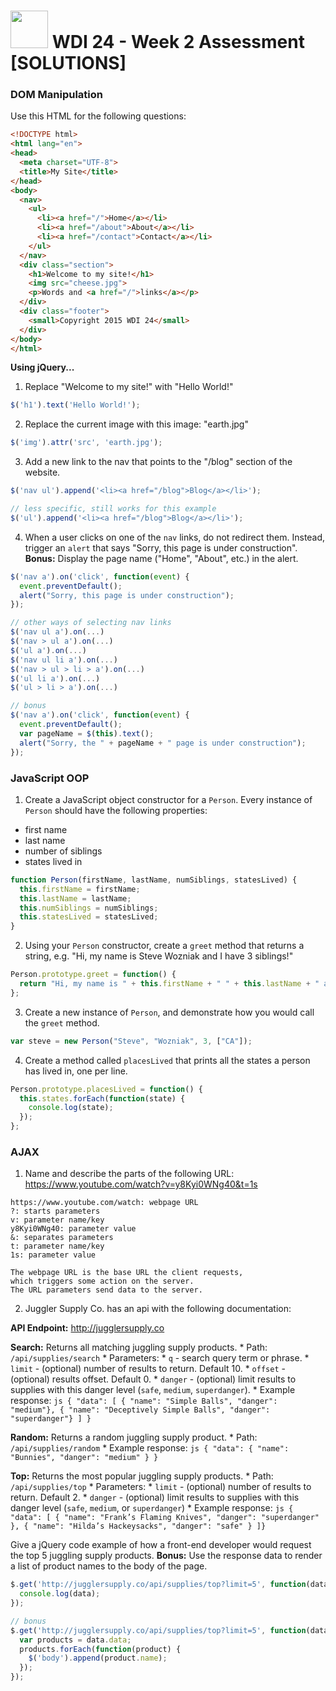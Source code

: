 # <img src="https://cloud.githubusercontent.com/assets/7833470/10899314/63829980-8188-11e5-8cdd-4ded5bcb6e36.png" height="60"> WDI 24 - Week 2 Assessment [SOLUTIONS]

### DOM Manipulation

Use this HTML for the following questions:

```html
<!DOCTYPE html>
<html lang="en">
<head>
  <meta charset="UTF-8">
  <title>My Site</title>
</head>
<body>
  <nav>
    <ul>
      <li><a href="/">Home</a></li>
      <li><a href="/about">About</a></li>
      <li><a href="/contact">Contact</a></li>
    </ul>
  </nav>
  <div class="section">
    <h1>Welcome to my site!</h1>
    <img src="cheese.jpg">
    <p>Words and <a href="/">links</a></p>
  </div>
  <div class="footer">
    <small>Copyright 2015 WDI 24</small>
  </div>
</body>
</html>
```

**Using jQuery...**

1. Replace "Welcome to my site!" with "Hello World!"

  ```js
  $('h1').text('Hello World!');
  ```

2. Replace the current image with this image: "earth.jpg"

  ```js
  $('img').attr('src', 'earth.jpg');
  ```

3. Add a new link to the nav that points to the "/blog" section of the website.

  ```js
  $('nav ul').append('<li><a href="/blog">Blog</a></li>');

  // less specific, still works for this example
  $('ul').append('<li><a href="/blog">Blog</a></li>');
  ```

4. When a user clicks on one of the `nav` links, do not redirect them. Instead, trigger an `alert` that says "Sorry, this page is under construction". **Bonus:** Display the page name ("Home", "About", etc.) in the alert.

  ```js
  $('nav a').on('click', function(event) {
    event.preventDefault();
    alert("Sorry, this page is under construction");
  });

  // other ways of selecting nav links
  $('nav ul a').on(...)
  $('nav > ul a').on(...)
  $('ul a').on(...)
  $('nav ul li a').on(...)
  $('nav > ul > li > a').on(...)
  $('ul li a').on(...)
  $('ul > li > a').on(...)

  // bonus
  $('nav a').on('click', function(event) {
    event.preventDefault();
    var pageName = $(this).text();
    alert("Sorry, the " + pageName + " page is under construction");
  });
  ```

### JavaScript OOP

1. Create a JavaScript object constructor for a `Person`. Every instance of `Person` should have the following properties:
  * first name
  * last name
  * number of siblings
  * states lived in

  ```js
  function Person(firstName, lastName, numSiblings, statesLived) {
    this.firstName = firstName;
    this.lastName = lastName;
    this.numSiblings = numSiblings;
    this.statesLived = statesLived;
  }
  ```

2. Using your `Person` constructor, create a `greet` method that returns a string, e.g. "Hi, my name is Steve Wozniak and I have 3 siblings!"

  ```js
  Person.prototype.greet = function() {
    return "Hi, my name is " + this.firstName + " " + this.lastName + " and I have " + this.numSiblings + " siblings!";
  };
  ```

3. Create a new instance of `Person`, and demonstrate how you would call the `greet` method.

  ```js
  var steve = new Person("Steve", "Wozniak", 3, ["CA"]);
  ```

4. Create a method called `placesLived` that prints all the states a person has lived in, one per line.

  ```js
  Person.prototype.placesLived = function() {
    this.states.forEach(function(state) {
      console.log(state);
    });
  };
  ```

### AJAX

1. Name and describe the parts of the following URL: https://www.youtube.com/watch?v=y8Kyi0WNg40&t=1s

  ```
  https://www.youtube.com/watch: webpage URL
  ?: starts parameters
  v: parameter name/key
  y8Kyi0WNg40: parameter value
  &: separates parameters
  t: parameter name/key
  1s: parameter value

  The webpage URL is the base URL the client requests,
  which triggers some action on the server.
  The URL parameters send data to the server.
  ```

2. Juggler Supply Co. has an api with the following documentation:

  **API Endpoint:** http://jugglersupply.co

  **Search:** Returns all matching juggling supply products.
    * Path: `/api/supplies/search`
    * Parameters:
      * `q` - search query term or phrase.
      * `limit` - (optional) number of results to return. Default 10.
      * `offset` - (optional) results offset. Default 0.
      * `danger` - (optional) limit results to supplies with this danger level (`safe`, `medium`, `superdanger`).
    * Example response:
      ```js
      { "data": [
        { "name": "Simple Balls", "danger": "medium"},
        { "name": "Deceptively Simple Balls", "danger": "superdanger"}
      ] }
      ```

  **Random:** Returns a random juggling supply product.
    * Path: `/api/supplies/random`
    * Example response:
      ```js
      { "data": { "name": "Bunnies", "danger": "medium" } }
      ```

  **Top:** Returns the most popular juggling supply products.
    * Path: `/api/supplies/top`
    * Parameters:
      * `limit` - (optional) number of results to return. Default 2.
      * `danger` - (optional) limit results to supplies with this danger level (`safe`, `medium`, or `superdanger`)
	  * Example response:
      ```js
      { "data": [
        { "name": "Frank’s Flaming Knives", "danger": "superdanger" },
        { "name": "Hilda’s Hackeysacks", "danger": "safe" }
      ]}
      ```

  Give a jQuery code example of how a front-end developer would request the top 5 juggling supply products. **Bonus:** Use the response data to render a list of product names to the body of the page.

  ```js
  $.get('http://jugglersupply.co/api/supplies/top?limit=5', function(data) {
    console.log(data);
  });

  // bonus
  $.get('http://jugglersupply.co/api/supplies/top?limit=5', function(data) {
    var products = data.data;
    products.forEach(function(product) {
      $('body').append(product.name);
    });
  });
  ```
